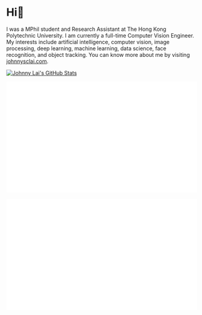 # Hi👋

I was a MPhil student and Research Assistant at The Hong Kong Polytechnic University. I am currently a full-time Computer Vision Engineer. My interests include artificial intelligence, computer vision, image processing, deep learning, machine learning, data science, face recognition, and object tracking. You can know more about me by visiting [johnnysclai.com](https://johnnysclai.com/).

[![Johnny Lai's GitHub Stats](https://github-readme-stats.vercel.app/api/?username=johnnysclai&count_private=true&theme=default&showicons=true)](https://github.com/johnnysclai)

![](https://github.com/johnnysclai/github-stats/blob/master/generated/overview.svg)

![](https://github.com/johnnysclai/github-stats/blob/master/generated/languages.svg)
